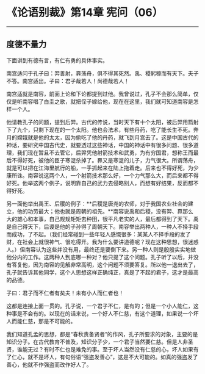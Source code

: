 # 《论语别裁》第14章 宪问（06）

------

## 度德不量力

下面讲到有德有言，有仁有勇的具体事实。

南宫适问于孔子曰：羿善射，奡荡舟，俱不得其死然。禹、稷躬稼而有天下。夫子不答。南宫适出。子曰：君子哉若人！尚德哉若人！

南宫适就是南容，前面上论和下论都提到过他。我曾说过，孔子不会那么简单，仅仅是听南容唱了白圭之歌，就把侄子嫁给他，现在在这里，我们就可知道南容是怎样一个人。

他请教孔子的问题，提到后羿。古代的传说，当时天下有十个太阳，被后羿用箭射下了九个，只剩下现在的一个太阳。他也会法术，有些丹药，吃了能长生不死。奔月的嫦娥就是他的太太，因为偷吃了他的丹药，就飞到月宫去了。这是中国古代的神话，要研究中国古代史，就要透过这些神话，中国的神话中有很多问题、很多道理，我们现在暂且不去管它，后羿凭他射箭技术和武勇，为有穷国君，想称王而最后不得好死，被他的臣子寒浞杀掉了。奡又是寒浞的儿子，力气很大。所谓荡舟，就是可以把在江海里航行的船，一手抓起来在陆上拖着走。后来也不得好死，为少康所诛。南容说这两个人，一个射箭技术那么好，一个力气那么大，而后来都不得好死。他举这两个例子，说明靠自己的武力去侵略别人，而想有好结果，反而都不得好死。

另一面他举出禹王、后稷的例子：**后稷是唐尧的农师，对于我国农业社会的建立，他的功劳最大；他也就是周朝的祖先。**南容说禹和后稷，没有羿、奡那么大的雄心和本事，自己规规矩矩去种田，很平凡老实的人，最后都得到了天下。禹是自己得天下，后谡是他的子孙得了周朝天下。南容举出两种人，一种人不择手段而成功，了不起。（我们经常碰到一些年轻人感慨很多：某某人不择手段的发了财，在社会上就很神气、很吃得开。我为什么要讲道德呢？现在这种思想，很迷惑人。）但南容认为这些并没有用，最终还是要倒下来。另一种人则是殷殷实实地做他分内的工作。这两种人到底哪一种对？他只提了这个问题。孔子听了以后，并没有答复他，因为南容的见解非常高明，这个问题不须要答复。所以他一退出去了，孔子就告诉其他同学，这个人思想这样正确纯正，真是了不起的君子，这才是最高的品德。

子曰：君子而不仁者有矣夫！未有小人而仁者也！

这都是连接上面一贯的。孔子说，一个君子不仁，是有的；但是一个小人能仁，这种事是不会有的。以现在的话来说，一个好人不仁慈，有这个道理，如果说一个坏人而能仁慈，那是不可能的。

我们知道孔孟的思想，都是“春秋责备贤者”的作风，孔子所要求的对象，主要的是知识分子。在古代教育不普及，知识分子少，一个君子当然要仁慈。但是人非圣贤，谁能无过？有时不仁也是难免的事。至于坏人当然没有仁慈的心，坏人如果有了仁心，就不是坏人，有句俗语“强盗发善心”，这是不大可能的。如真的强盗发了善心，他就不作强盗而改作好人了。

